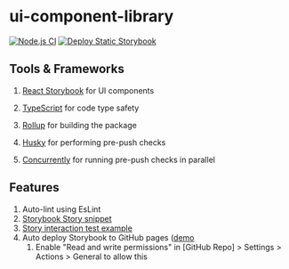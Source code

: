 # ui-component-library

[![Node.js CI](https://github.com/olivercaine/ui-component-library/actions/workflows/node.js.yml/badge.svg)](https://github.com/olivercaine/ui-component-library/actions/workflows/node.js.yml) [![Deploy Static Storybook](https://github.com/olivercaine/ui-component-library/actions/workflows/storybook.yml/badge.svg)](https://github.com/olivercaine/ui-component-library/actions/workflows/storybook.yml)

## Tools & Frameworks

1. [React Storybook](https://storybook.js.org/) for UI components

2. [TypeScript](https://www.typescriptlang.org/) for code type safety

3. [Rollup](https://rollupjs.org/) for building the package

4. [Husky](https://typicode.github.io/husky) for performing pre-push checks

5. [Concurrently](https://www.npmjs.com/package/concurrently) for running pre-push checks in parallel

## Features

1. Auto-lint using EsLint
2. [Storybook Story snippet](.vscode/snippets.code-snippets)
3. [Story interaction test example](src/ui/basics/Button.stories.tsx)
4. Auto deploy Storybook to GitHub pages ([demo](https://olivercaine.github.io/ui-component-library)
   1. Enable "Read and write permissions" in [GitHub Repo] > Settings > Actions > General to allow this